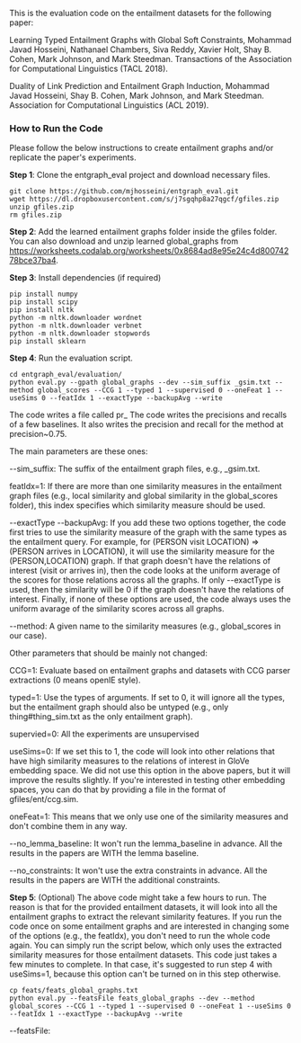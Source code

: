 This is the evaluation code on the entailment datasets for the following paper:

Learning Typed Entailment Graphs with Global Soft Constraints, Mohammad Javad Hosseini, Nathanael Chambers, Siva Reddy, Xavier Holt, Shay B. Cohen, Mark Johnson, and Mark Steedman. Transactions of the Association for Computational Linguistics (TACL 2018).

Duality of Link Prediction and Entailment Graph Induction,  Mohammad Javad Hosseini, Shay B. Cohen, Mark Johnson, and Mark Steedman. Association for Computational Linguistics (ACL 2019).



### How to Run the Code

Please follow the below instructions to create entailment graphs and/or replicate the paper's experiments.

**Step 1**: Clone the entgraph_eval project and download necessary files.

    git clone https://github.com/mjhosseini/entgraph_eval.git
    wget https://dl.dropboxusercontent.com/s/j7sgqhp8a27qgcf/gfiles.zip
    unzip gfiles.zip
    rm gfiles.zip

**Step 2**: Add the learned entailment graphs folder inside the gfiles folder. You can also download and unzip learned global_graphs from https://worksheets.codalab.org/worksheets/0x8684ad8e95e24c4d80074278bce37ba4.

**Step 3**: Install dependencies (if required)

    pip install numpy
    pip install scipy
    pip install nltk
    python -m nltk.downloader wordnet
    python -m nltk.downloader verbnet
    python -m nltk.downloader stopwords
    pip install sklearn

**Step 4**: Run the evaluation script.

    cd entgraph_eval/evaluation/
    python eval.py --gpath global_graphs --dev --sim_suffix _gsim.txt --method global_scores --CCG 1 --typed 1 --supervised 0 --oneFeat 1 --useSims 0 --featIdx 1 --exactType --backupAvg --write
    
The code writes a file called pr_ The code writes the precisions and recalls of a few baselines. It also writes the precision and recall for the method at precision~0.75.

The main parameters are these ones:

--sim_suffix: The suffix of the entailment graph files, e.g., _gsim.txt.

featIdx=1: If there are more than one similarity measures in the entailment graph files (e.g., local similarity and global similarity in the global_scores folder), this index specifies which similarity measure should be used.

--exactType --backupAvg: If you add these two options together, the code first tries to use the similarity measure of the graph with the same types as the entailment query. For example, for (PERSON visit LOCATION) => (PERSON arrives in LOCATION), it will use the similarity measure for the (PERSON,LOCATION) graph. If that graph doesn't have the relations of interest (visit or arrives in), then the code looks at the uniform average of the scores for those relations across all the graphs. If only --exactType is used, then the similarity will be 0 if the graph doesn't have the relations of interest. Finally, if none of these options are used, the code always uses the uniform avarage of the similarity scores across all graphs.

--method: A given name to the similarity measures (e.g., global_scores in our case).

Other parameters that should be mainly not changed:

CCG=1: Evaluate based on entailment graphs and datasets with CCG parser extractions (0 means openIE style).

typed=1: Use the types of arguments. If set to 0, it will ignore all the types, but the entailment graph should also be untyped (e.g., only thing#thing_sim.txt as the only entailment graph).

supervied=0: All the experiments are unsupervised

useSims=0: If we set this to 1, the code will look into other relations that have high similarity measures to the relations of interest in GloVe embedding space. We did not use this option in the above papers, but it will improve the results slightly. If you're interested in testing other embedding spaces, you can do that by providing a file in the format of gfiles/ent/ccg.sim.

oneFeat=1: This means that we only use one of the similarity measures and don't combine them in any way.

--no_lemma_baseline: It won't run the lemma_baseline in advance. All the results in the papers are WITH the lemma baseline.

--no_constraints: It won't use the extra constraints in advance. All the results in the papers are WITH the additional constraints.

**Step 5**: (Optional) The above code might take a few hours to run. The reason is that for the provided entailment datasets, it will look into all the entailment graphs to extract the relevant similarity features. If you run the code once on some entailment graphs and are interested in changing some of the options (e.g., the featIdx), you don't need to run the whole code again. You can simply run the script below, which only uses the extracted similarity measures for those entailment datasets. This code just takes a few minutes to complete. In that case, it's suggested to run step 4 with useSims=1, because this option can't be turned on in this step otherwise.

    cp feats/feats_global_graphs.txt 
    python eval.py --featsFile feats_global_graphs --dev --method global_scores --CCG 1 --typed 1 --supervised 0 --oneFeat 1 --useSims 0 --featIdx 1 --exactType --backupAvg --write

--featsFile: 
